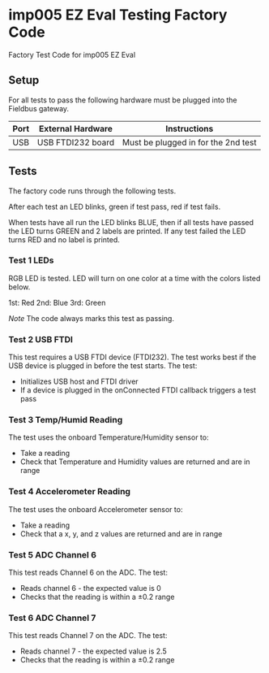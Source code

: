 # imp005 EZ Eval Testing Factory Code

Factory Test Code for imp005 EZ Eval

## Setup

For all tests to pass the following hardware must be plugged into the Fieldbus gateway.  

| Port        | External Hardware            | Instructions         |
| ----------- | ---------------------------- | -------------------- |
| USB         | USB FTDI232 board            | Must be plugged in for the 2nd test | 


## Tests

The factory code runs through the following tests. 

After each test an LED blinks, green if test pass, red if test fails. 

When tests have all run the LED blinks BLUE, then if all tests have passed the LED turns GREEN and 2 labels are printed. If any test failed the LED turns RED and no label is printed.  

### Test 1 LEDs

RGB LED is tested. LED will turn on one color at a time with the colors listed below.

1st: Red
2nd: Blue
3rd: Green 

*Note* The code always marks this test as passing.

### Test 2 USB FTDI

This test requires a USB FTDI device (FTDI232). The test works best if the USB device is plugged in before the test starts. The test: 

* Initializes USB host and FTDI driver
* If a device is plugged in the onConnected FTDI callback triggers a test pass

### Test 3 Temp/Humid Reading

The test uses the onboard Temperature/Humidity sensor to: 

* Take a reading
* Check that Temperature and Humidity values are returned and are in range

### Test 4 Accelerometer Reading

The test uses the onboard Accelerometer sensor to: 

* Take a reading
* Check that a x, y, and z values are returned and are in range

### Test 5 ADC Channel 6

This test reads Channel 6 on the ADC. The test:

* Reads channel 6 - the expected value is 0
* Checks that the reading is within a &plusmn;0.2 range

### Test 6 ADC Channel 7

This test reads Channel 7 on the ADC. The test:

* Reads channel 7 - the expected value is 2.5
* Checks that the reading is within a &plusmn;0.2 range
